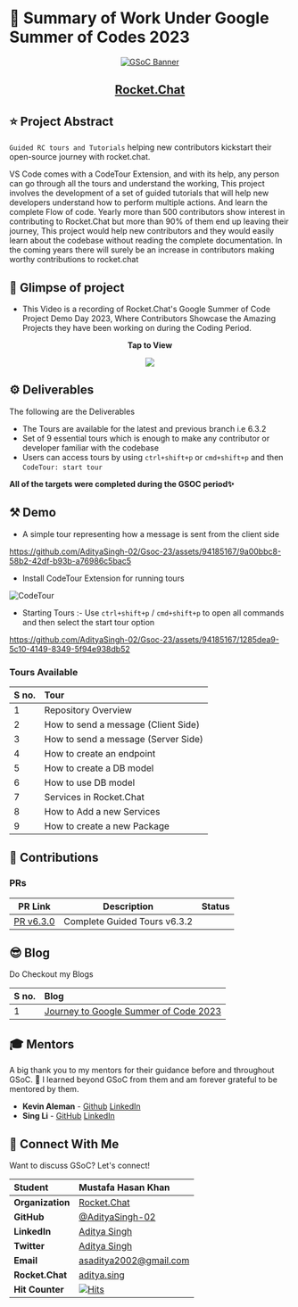 # 🚩 Summary of Work Under Google Summer of Codes 2023
<div align="center">

<a href="https://www.rocket.chat/">![GSoC Banner](https://github.com/AdityaSingh-02/Gsoc-23/assets/94185167/b74a6712-ef2c-46a0-9a81-6f57d0a0f46d)</a>

<h2><a href="https://www.rocket.chat/">Rocket.Chat</a></h2>

</div>

## ⭐ Project Abstract
`Guided RC tours and Tutorials` helping new contributors kickstart their open-source journey with rocket.chat.

VS Code comes with a CodeTour Extension, and with its help, any person can go through all the tours and understand the working, This project involves the development of a set of guided tutorials that will help new developers understand how to perform multiple actions. And learn the complete Flow of code.
Yearly more than 500 contributors show interest in contributing to Rocket.Chat but more than 90% of them end up leaving their journey, This project would help new contributors and they would easily learn about the codebase without reading the complete documentation. In the coming years there will surely be an increase in contributors making worthy contributions to rocket.chat

## 🌄 Glimpse of project

-  This Video is a recording of Rocket.Chat's Google Summer of Code Project Demo Day 2023, Where Contributors Showcase the Amazing Projects they have been working on during the Coding Period. 
  <p align = "center" > <strong>Tap to View </strong></p>
<p align="center">
       
<a href="https://www.youtube.com/watch?v=TNp8ICkmmdQ">
<img src="http://img.youtube.com/vi/TNp8ICkmmdQ/0.jpg">
 </a>
</p>

## ⚙️ Deliverables
The following are the Deliverables
- The Tours are available for the latest and previous branch i.e 6.3.2
- Set of 9 essential tours which is enough to make any contributor or developer familiar with the codebase
- Users can access tours by using `ctrl+shift+p` or `cmd+shift+p` and then `CodeTour: start tour`

**All of the targets were completed during the GSOC period✨**

## ⚒ Demo

- A simple tour representing how a message is sent from the client side

https://github.com/AdityaSingh-02/Gsoc-23/assets/94185167/9a00bbc8-58b2-42df-b93b-a76986c5bac5

- Install CodeTour Extension for running tours

 ![CodeTour](https://github.com/AdityaSingh-02/Gsoc-23/assets/94185167/ab604fc6-664e-45c8-b7e9-da392811438c)

- Starting Tours :- Use `ctrl+shift+p` / `cmd+shift+p` to open all commands and then select the start tour option

https://github.com/AdityaSingh-02/Gsoc-23/assets/94185167/1285dea9-5c10-4149-8349-5f94e938db52



### Tours Available

<div align="center">
    
| **S no.** | Tour |
|:--------------------|:-------------------|
| 1 | Repository Overview |
| 2 | How to send a message (Client Side) |
| 3 | How to send a message (Server Side) |
| 4 | How to create an endpoint |
| 5 | How to create a DB model |
| 6 | How to use DB model |
| 7 | Services in Rocket.Chat |
| 8 | How to Add a new Services |
| 9 | How to create a new Package |
    
</div>

## 🚀 Contributions

### PRs

<div align="center">

| PR Link   | Description  | Status | 
| :-----------: | :------------------------------------:| :------:|
| [PR v6.3.0](https://github.com/RocketChat/Rocket.Chat/pull/29623) | Complete Guided Tours v6.3.2 |  |
</div>

## 😎 Blog
    
Do Checkout my Blogs
    
<div align="center">
    
| **S no.** | Blog |
|:--------------------|:-------------------|
| 1 | [Journey to Google Summer of Code 2023](https://aditya-singh.hashnode.dev/from-failing-to-write-hello-world-to-google-summer-of-codes-2023) |
    
</div>

## 🎓 Mentors

A big thank you to my mentors for their guidance before and throughout GSoC. 🙏 
I learned beyond GSoC from them and am forever grateful to be mentored by them.

- **Kevin Aleman** - [Github](https://github.com/KevLehman) [LinkedIn](https://www.linkedin.com/in/kevin-alem%C3%A1n/)
- **Sing Li** - [GitHub](https://github.com/Sing-Li) [LinkedIn](https://www.linkedin.com/in/sing-li-119716139/)

## 💬 Connect With Me    
Want to discuss GSoC? Let's connect!
<div align="center">

| **Student** | Mustafa Hasan Khan |
|:--------------------|:-------------------|
| **Organization** | [Rocket.Chat](https://rocket.chat/) |
| **GitHub** | [@AdityaSingh-02](https://github.com/AdityaSingh-02) |
| **LinkedIn** | [Aditya Singh](https://www.linkedin.com/mwlite/in/aditya-singh-76065422b) |
| **Twitter** | [Aditya Singh](https://twitter.com/Go_D_Aditya) |
| **Email** | <a href="mailto:asaditya2002@gmail.com">asaditya2002@gmail.com</a> |
| **Rocket.Chat** | [aditya.sing](https://open.rocket.chat/direct/aditya.sing) |
| **Hit Counter** | <a href="https://hits.sh/github.com/AdityaSingh-02/Gsoc-23/"><img alt="Hits" src="https://hits.sh/github.com/AdityaSingh-02/Gsoc-23.svg?style=for-the-badge&label=views"/></a> |
</div>
